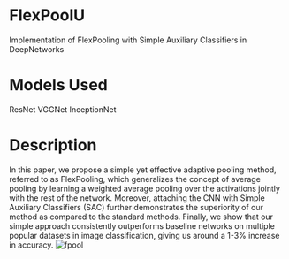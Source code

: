 # FlexPoolU
Implementation of FlexPooling with Simple Auxiliary Classifiers in DeepNetworks
# Models Used 
ResNet
VGGNet
InceptionNet
# Description
 In this paper, we propose a simple yet effective adaptive pooling method, referred to as FlexPooling, which generalizes the concept of average pooling by learning a weighted average pooling over the activations jointly with the rest of the network. Moreover, attaching the CNN with Simple Auxiliary Classifiers (SAC) further demonstrates the superiority of our method as compared to the standard methods. Finally, we show that our simple approach consistently outperforms baseline networks on multiple popular datasets in image classification, giving us around a 1-3\% increase in accuracy.
![fpool](https://user-images.githubusercontent.com/57188476/217285490-79b6652d-db07-4ae6-9b6b-c30c6a477f5b.png)
